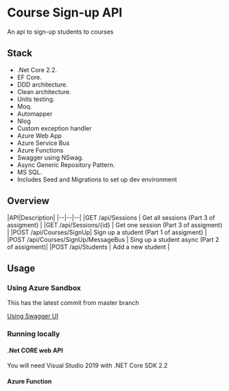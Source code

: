 # Course Sign-up API
An api to sign-up students to courses

## Stack
- .Net Core 2.2.
- EF Core. 
- DDD architecture.
- Clean architecture.
- Units testing.
- Moq.
- Automapper
- Nlog
- Custom exception handler
- Azure Web App 
- Azure Service Bus
- Azure Functions
- Swagger using NSwag.
- Async Generic Repository Pattern.
- MS SQL.
- Includes Seed and Migrations to set up dev environment

## Overview
|API|Description|
|--|--|--|
|GET /api/Sessions  | Get all sessions (Part 3 of assigment) |
|GET /api/Sessions/{id}  | Get one session (Part 3 of assigment) |
|POST /api/Courses/SignUp| Sign up a student (Part 1 of assigment) |
|POST /api/Courses/SignUp/MessageBus  | Sing up a student async (Part 2 of assigment)|
|POST /api/Students  | Add a new student |

## Usage


### Using Azure Sandbox 

This has the latest commit from master branch

[Using Swagger UI](https://chamaapi20190711053853.azurewebsites.net/swagger)

### Running locally

#### .Net CORE web API
You will need Visual Studio 2019 with .NET Core SDK 2.2
#### Azure Function

